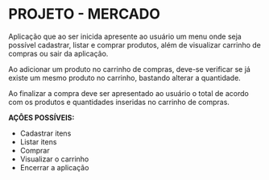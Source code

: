 # PROJETO - MERCADO

Aplicação que ao ser inicida apresente ao usuário um menu onde seja possível cadastrar, listar e comprar produtos, além de visualizar carrinho de compras ou sair da aplicação.

Ao adicionar um produto no carrinho de compras, deve-se verificar se já existe um mesmo produto no carrinho, bastando alterar a quantidade.

Ao finalizar a compra deve ser apresentado ao usuário o total de acordo com os produtos e quantidades inseridas no carrinho de compras.


**AÇÔES POSSÍVEIS:**

  - Cadastrar itens
  - Listar itens
  - Comprar
  - Visualizar o carrinho 
  - Encerrar a aplicação 